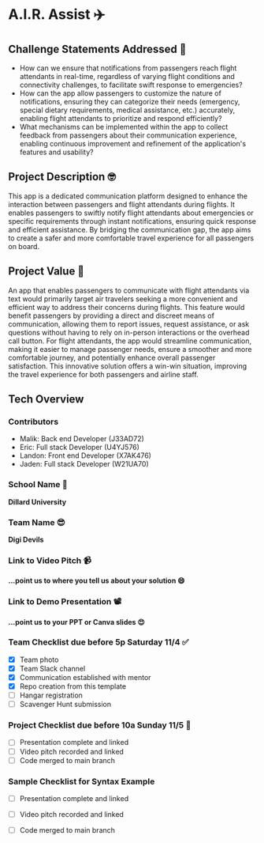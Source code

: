 # A.I.R. Assist ✈️

## Challenge Statements Addressed 🧐
- How can we ensure that notifications from passengers reach flight attendants in real-time, regardless
of varying flight conditions and connectivity challenges, to facilitate swift response to emergencies?
- How can the app allow passengers to customize the nature of notifications, ensuring they can categorize
their needs (emergency, special dietary requirements, medical assistance, etc.) accurately, enabling flight
attendants to prioritize and respond efficiently?
- What mechanisms can be implemented within the app to collect feedback from passengers about their
communication experience, enabling continuous improvement and refinement of the application's features and usability?

## Project Description 🤓
This app is a dedicated communication platform designed to enhance the interaction between passengers 
and flight attendants during flights. It enables passengers to swiftly notify flight attendants about 
emergencies or specific requirements through instant notifications, ensuring quick response and 
efficient assistance. By bridging the communication gap, the app aims to create a safer and more 
comfortable travel experience for all passengers on board.

## Project Value 🤑
An app that enables passengers to communicate with flight attendants via text would primarily target air travelers seeking a more convenient and efficient way to address their concerns during flights. This feature would benefit passengers by providing a direct and discreet means of communication, allowing them to report issues, request assistance, or ask questions without having to rely on in-person interactions or the overhead call button. For flight attendants, the app would streamline communication, making it easier to manage passenger needs, ensure a smoother and more comfortable journey, and potentially enhance overall passenger satisfaction. This innovative solution offers a win-win situation, 
improving the travel experience for both passengers and airline staff.

## Tech Overview

### Contributors
+ Malik: Back end Developer (J33AD72)
+ Eric: Full stack Developer (U4YJ576)
+ Landon: Front end Developer (X7AK476)
+ Jaden: Full stack Developer (W21UA70)

### School Name  🏢
**Dillard University**

### Team Name 😎
**Digi Devils**

### Link to Video Pitch 📹
**...point us to where you tell us about your solution 😄**

### Link to Demo Presentation 📽
**...point us to your PPT or Canva slides 😍**

### Team Checklist due before 5p Saturday 11/4 ✅
- [x] Team photo
- [x] Team Slack channel
- [x] Communication established with mentor
- [x] Repo creation from this template
- [ ] Hangar registration
- [ ] Scavenger Hunt submission

### Project Checklist due before 10a Sunday 11/5 🏁
- [ ] Presentation complete and linked
- [ ] Video pitch recorded and linked
- [ ] Code merged to main branch

### Sample Checklist for Syntax Example 
- [ ] Presentation complete and linked
- [ ] Video pitch recorded and linked
- [ ] Code merged to main branch

